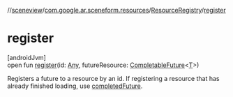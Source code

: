 //[sceneview](../../../index.md)/[com.google.ar.sceneform.resources](../index.md)/[ResourceRegistry](index.md)/[register](register.md)

# register

[androidJvm]\
open fun [register](register.md)(id: [Any](https://kotlinlang.org/api/latest/jvm/stdlib/kotlin/-any/index.html), futureResource: [CompletableFuture](https://developer.android.com/reference/kotlin/java/util/concurrent/CompletableFuture.html)&lt;[T](../../../../arsceneview/com.google.ar.sceneform.rendering/-future-helper/log-on-exception.md)&gt;)

Registers a future to a resource by an id. If registering a resource that has already finished loading, use [completedFuture](https://developer.android.com/reference/kotlin/java/util/concurrent/CompletableFuture.html#completedfuture).
